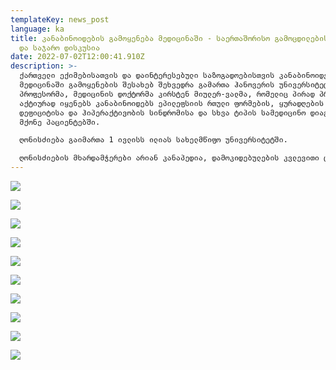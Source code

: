```yaml
---
templateKey: news_post
language: ka
title: კანაბინოიდების გამოყენება მედიცინაში - საერთაშორისო გამოცდილების წარდგენა
  და საჯარო დისკუსია
date: 2022-07-02T12:00:41.910Z
description: >-
  ქართველი ექიმებისათვის და დაინტერესებული საზოგადოებისთვის კანაბინოიდების
  მედიცინაში გამოყენების შესახებ შეხვედრა გამართა ჰანოვერის უნივერსიტეტის
  პროფესორმა, მედიცინის დოქტორმა კირსტენ მიულერ-ვალმა, რომელიც პირად პრაქტიკაში
  აქტიურად იყენებს კანაბინოიდებს ეპილეფსიის რთული ფორმების, ყურადღების
  დეფიციტისა და ჰიპერაქტივობის სინდრომისა და სხვა ტიპის სამედიცინო დიაგნოზის
  მქონე პაციენტებში. 

  ღონისძიება გაიმართა 1 ივლისს ილიას სახელმწიფო უნივერსიტეტში. 

  ღონისძიების მხარდამჭერები არიან კანაპედია, დამოკიდებულების კვლევითი ცენტრი ალტერნატივა ჯორჯია, ღია საზოგადოების ფონდი, ილიას სახელმწიფო უნივერსიტეტი.
---
```

<div class="image-list">

![](/media/uploads/dsc_1968.jpg)

![](/media/uploads/dsc_1863.jpg)

![](/media/uploads/dsc_1910.jpg)

![](/media/uploads/dsc_2011.jpg)

![](/media/uploads/dsc_1865.jpg)

![](/media/uploads/dsc_1933.jpg)

![](/media/uploads/dsc_1935.jpg)

![](/media/uploads/dsc_1990.jpg)

![](/media/uploads/dsc_2014.jpg)

![](/media/uploads/dsc_2018.jpg)

</div>